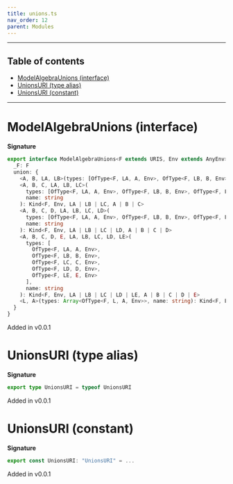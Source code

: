```yaml
---
title: unions.ts
nav_order: 12
parent: Modules
---
```


---

<h2 class="text-delta">Table of contents</h2>

- [ModelAlgebraUnions (interface)](#modelalgebraunions-interface)
- [UnionsURI (type alias)](#unionsuri-type-alias)
- [UnionsURI (constant)](#unionsuri-constant)

---

# ModelAlgebraUnions (interface)

**Signature**

```ts
export interface ModelAlgebraUnions<F extends URIS, Env extends AnyEnv> {
  _F: F
  union: {
    <A, B, LA, LB>(types: [OfType<F, LA, A, Env>, OfType<F, LB, B, Env>], name: string): Kind<F, Env, LA | LB, A | B>
    <A, B, C, LA, LB, LC>(
      types: [OfType<F, LA, A, Env>, OfType<F, LB, B, Env>, OfType<F, LC, C, Env>],
      name: string
    ): Kind<F, Env, LA | LB | LC, A | B | C>
    <A, B, C, D, LA, LB, LC, LD>(
      types: [OfType<F, LA, A, Env>, OfType<F, LB, B, Env>, OfType<F, LC, C, Env>, OfType<F, LD, D, Env>],
      name: string
    ): Kind<F, Env, LA | LB | LC | LD, A | B | C | D>
    <A, B, C, D, E, LA, LB, LC, LD, LE>(
      types: [
        OfType<F, LA, A, Env>,
        OfType<F, LB, B, Env>,
        OfType<F, LC, C, Env>,
        OfType<F, LD, D, Env>,
        OfType<F, LE, E, Env>
      ],
      name: string
    ): Kind<F, Env, LA | LB | LC | LD | LE, A | B | C | D | E>
    <L, A>(types: Array<OfType<F, L, A, Env>>, name: string): Kind<F, Env, Array<L>, Array<A>>
  }
}
```

Added in v0.0.1

# UnionsURI (type alias)

**Signature**

```ts
export type UnionsURI = typeof UnionsURI
```

Added in v0.0.1

# UnionsURI (constant)

**Signature**

```ts
export const UnionsURI: "UnionsURI" = ...
```

Added in v0.0.1
